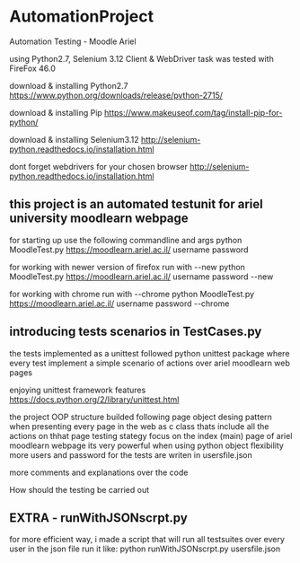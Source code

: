 # AutomationProject
Automation Testing - Moodle Ariel

using Python2.7, Selenium 3.12 Client & WebDriver
task was tested with FireFox 46.0

 download & installing Python2.7
    https://www.python.org/downloads/release/python-2715/
    
 download & installing Pip
    https://www.makeuseof.com/tag/install-pip-for-python/
    
 download & installing Selenium3.12
    http://selenium-python.readthedocs.io/installation.html
    
 dont forget webdrivers for your chosen browser
    http://selenium-python.readthedocs.io/installation.html
    


## this project is an automated testunit for ariel university moodlearn webpage

for starting up use the following commandline and args
        python MoodleTest.py https://moodlearn.ariel.ac.il/ username password
    
for working with newer version of firefox run with --new
        python MoodleTest.py https://moodlearn.ariel.ac.il/ username password --new
    
for working with chrome run with --chrome
        python MoodleTest.py https://moodlearn.ariel.ac.il/ username password --chrome







## introducing tests scenarios in TestCases.py

the tests implemented as a unittest followed python unittest package
where every test implement a simple scenario of actions over ariel moodlearn web pages

enjoying unittest framework features
    https://docs.python.org/2/library/unittest.html
    
the project OOP structure builded following page object desing pattern
when presenting every page in the web as c class thats include all the actions on thhat page
testing stategy focus on the index (main) page of ariel moodlearn webpage
its very powerful when using python object flexibility
more users and password for the tests are writen in usersfile.json


more comments and explanations over the code


How should the testing be carried out




## EXTRA - runWithJSONscrpt.py
for more efficient way,
i made a script that will run all testsuites over every user in the json file
run it like:
python runWithJSONscrpt.py usersfile.json
